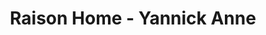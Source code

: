 ---
title: "Raison Home - Yannick Anne"
url: /demouville/raison-home-yannick-anne/
shop: cuisine
---